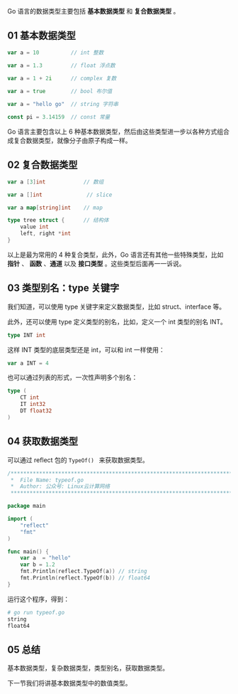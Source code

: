 Go 语言的数据类型主要包括 **基本数据类型** 和 **复合数据类型** 。

## 01 基本数据类型

```go
var a = 10          // int 整数

var a = 1.3         // float 浮点数
 
var a = 1 + 2i      // complex 复数

var a = true        // bool 布尔值

var a = "hello go"  // string 字符串

const pi = 3.14159  // const 常量
```

Go 语言主要包含以上 6 种基本数据类型，然后由这些类型进一步以各种方式组合成复合数据类型，就像分子由原子构成一样。

## 02 复合数据类型

```go
var a [3]int            // 数组

var a []int              // slice

var a map[string]int    // map

type tree struct {      // 结构体
    value int
    left, right *int
}
```



以上是最为常用的 4 种复合类型，此外，Go 语言还有其他一些特殊类型，比如 **指针** 、 **函数** 、**通道** 以及 **接口类型** 。这些类型后面再一一诉说。



## 03 类型别名：type 关键字

我们知道，可以使用 type 关键字来定义数据类型，比如 struct、interface 等。

此外，还可以使用 type 定义类型的别名，比如，定义一个 int 类型的别名 INT。

```go
type INT int
```



这样 INT 类型的底层类型还是 int，可以和 int 一样使用：

```go
var a INT = 4
```



也可以通过列表的形式，一次性声明多个别名：

```go
type (
    CT int
  	IT int32
  	DT float32
)
```



## 04 获取数据类型

可以通过 reflect 包的 `TypeOf() ` 来获取数据类型。

```go
/******************************************************************************
 *	File Name: typeof.go
 *	Author: 公众号: Linux云计算网络
 *****************************************************************************/

package main

import (
    "reflect"
    "fmt"
)

func main() {
    var a  = "hello"
    var b = 1.2
    fmt.Println(reflect.TypeOf(a)) // string
    fmt.Println(reflect.TypeOf(b)) // float64
}
```



运行这个程序，得到：

```sh
# go run typeof.go
string
float64
```



## 05 总结

基本数据类型，复杂数据类型，类型别名，获取数据类型。

下一节我们将讲基本数据类型中的数值类型。

